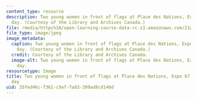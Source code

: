 ```yaml
---
content_type: resource
description: Two young women in front of flags at Place des Nations, Expo 67, on opening
  day. (Courtesy of the Library and Archives Canada.)
file: /media/https%3A/open-learning-course-data-rc.s3.amazonaws.com/21w-731-2-writing-and-experience-crossing-borders-fall-2010/35fed46cf361c9af7a83399ad8cd146d_21w-731-2f10-th.jpg
file_type: image/jpeg
image_metadata:
  caption: Two young women in front of flags at Place des Nations, Expo 67, on opening
    day. (Courtesy of the Library and Archives Canada.)
  credit: Courtesy of the Library and Archives Canada.
  image-alt: Two young women in front of flags at Place des Nations, Expo 67, on opening
    day.
resourcetype: Image
title: Two young women in front of flags at Place des Nations, Expo 67, on opening
  day
uid: 35fed46c-f361-c9af-7a83-399ad8cd146d
---
```

